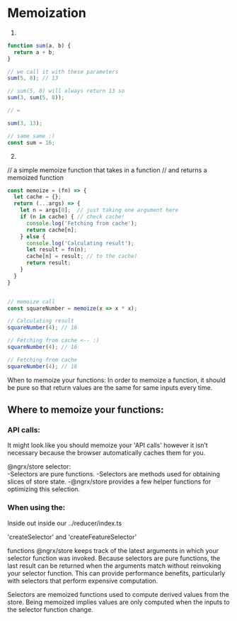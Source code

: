 # Memoization
1)

```javascript
function sum(a, b) {
  return a + b;
}

// we call it with these parameters
sum(5, 8); // 13

// sum(5, 8) will always return 13 so
sum(3, sum(5, 8));

// =

sum(3, 13);

// same same :)
const sum = 16;
```

2)
// a simple memoize function that takes in a function
// and returns a memoized function
```javascript
const memoize = (fn) => {
  let cache = {};
  return (...args) => {
    let n = args[0];  // just taking one argument here
    if (n in cache) { // check cache!
      console.log('Fetching from cache');
      return cache[n];
    } else {
      console.log('Calculating result');
      let result = fn(n);
      cache[n] = result; // to the cache!
      return result;
    }
  }
}


// memoize call
const squareNumber = memoize(x => x * x);

// Calculating result
squareNumber(4); // 16

// Fetching from cache <-- :)
squareNumber(4); // 16

// Fetching from cache
squareNumber(4); // 16
```

When to memoize your functions:
In order to memoize a function, it should be pure so that return values are the same for same inputs every time.


## Where to memoize your functions:

### API calls:
It might look like you should memoize your 'API calls' however it isn’t necessary because the browser automatically caches them for you.

@ngrx/store selector: <br>
-Selectors are pure functions.
-Selectors are methods used for obtaining slices of store state.
-@ngrx/store provides a few helper functions for optimizing this selection.


### When using the:

Inside out inside our ../reducer/index.ts

'createSelector' and 'createFeatureSelector'

functions @ngrx/store keeps track of the latest arguments in which your selector function was invoked.
Because selectors are pure functions, the last result can be returned when the arguments match without reinvoking your selector function.
This can provide performance benefits, particularly with selectors that perform expensive computation.

Selectors are memoized functions used to compute derived values from the store.
Being memoized implies values are only computed when the inputs to the selector function change.
